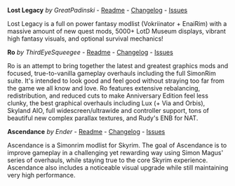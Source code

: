 **Lost Legacy** _by GreatPadinski_ - [Readme](https://github.com/Lost-Outpost/lost-legacy/blob/main/README.md) - [Changelog](https://github.com/Lost-Outpost/lost-legacy/blob/main/CHANGELOG.md) - [Issues](https://github.com/Lost-Outpost/lost-legacy/issues)

Lost Legacy is a full on power fantasy modlist (Vokriinator + EnaiRim) with a massive amount of new quest mods, 5000+ LotD Museum displays, vibrant high fantasy visuals, and optional survival mechanics!

**Ro** _by ThirdEyeSqueegee_ - [Readme](https://github.com/ThirdEyeSqueegee/Ro/blob/main/README.md) - [Changelog](https://github.com/ThirdEyeSqueegee/Ro/blob/main/CHANGELOG.md) - [Issues](https://github.com/ThirdEyeSqueegee/Ro/issues)

Ro is an attempt to bring together the latest and greatest graphics mods and focused, true-to-vanilla gameplay overhauls including the full SimonRim suite. It's intended to look good and feel good without straying too far from the game we all know and love. Ro features extensive rebalancing, redistribution, and reduced cuts to make Anniversary Edition feel less clunky, the best graphical overhauls including Lux (+ Via and Orbis), Skyland AIO, full widescreen/ultrawide and controller support, tons of beautiful new complex parallax textures, and Rudy's ENB for NAT.

**Ascendance** _by Ender_ - [Readme](https://github.com/Ender108/Ascendance/blob/main/README.md) - [Changelog](https://github.com/Ender108/Ascendance/blob/main/CHANGELOG.md) - [Issues](https://github.com/Ender108/Ascendance/issues)

Ascendance is a Simonrim modlist for Skyrim. The goal of Ascendance is to improve gameplay in a challenging yet rewarding way using Simon Magus' series of overhauls, while staying true to the core Skyrim experience. Ascendance also includes a noticeable visual upgrade while still maintaining very high performance.
